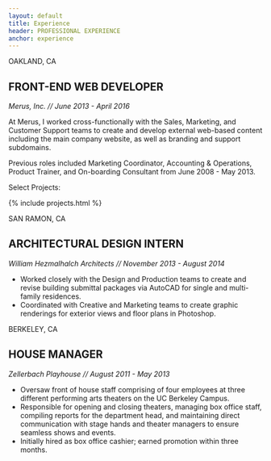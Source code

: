 ```yaml
---
layout: default
title: Experience
header: PROFESSIONAL EXPERIENCE
anchor: experience
---
```


<a name="experience"></a>

<div class="pull-right location">
    <i class="fa fa-map-marker" aria-hidden="true"></i> OAKLAND, CA
</div>
					
## FRONT-END WEB DEVELOPER

_Merus, Inc. // June 2013 - April 2016_

At Merus, I worked cross-functionally with the Sales, Marketing, and Customer Support teams to create and develop external web-based content
including the main company website, as well as branding and support subdomains.

Previous roles included Marketing Coordinator, Accounting & Operations, Product Trainer, and On-boarding Consultant from June 2008 - May 2013.

Select Projects:

{% include projects.html %}


<div class="pull-right location">
    <i class="fa fa-map-marker" aria-hidden="true"></i> SAN RAMON, CA
</div>

## ARCHITECTURAL DESIGN INTERN

_William Hezmalhalch Architects // November 2013 - August 2014_

+ Worked closely with the Design and Production teams to create and revise building submittal packages via AutoCAD for single
and multi-family residences.
+ Coordinated with Creative and Marketing teams to create graphic renderings for exterior views and floor plans in Photoshop.


<div class="pull-right location">
    <i class="fa fa-map-marker" aria-hidden="true"></i> BERKELEY, CA
</div>

## HOUSE MANAGER

_Zellerbach Playhouse // August 2011 - May 2013_

+ Oversaw front of house staff comprising of four employees at three different performing arts theaters on the UC Berkeley Campus.
+ Responsible for opening and closing theaters, managing box office staff, compiling reports for the department head, and maintaining
direct communication with stage hands and theater managers to ensure seamless shows and events.
+ Initially hired as box office cashier; earned promotion within three months.